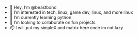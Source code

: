 - 👋 Hey, I’m @beastbond
- 👀 I’m interested in tech, linux, game dev, linux, and more linux
- 🌱 I’m currently learning python
- 💞️ I’m looking to collaborate on fun projects
- 📫 I will put my simpleX and matrix here once im not lazy

<!---
beastbond/beastbond is a ✨ special ✨ repository because its `README.md` (this file) appears on your GitHub profile.
You can click the Preview link to take a look at your changes.
--->
